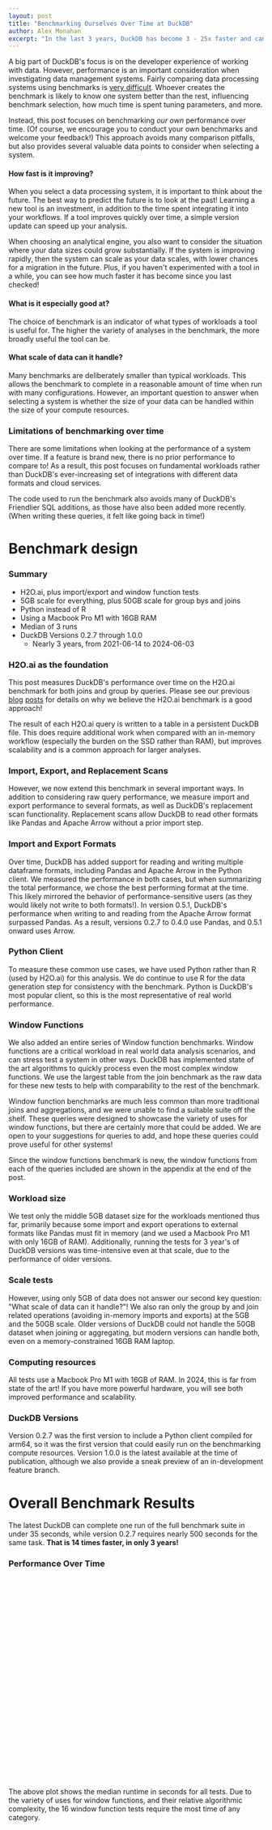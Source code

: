 ```yaml
---
layout: post
title: "Benchmarking Ourselves Over Time at DuckDB"
author: Alex Monahan
excerpt: "In the last 3 years, DuckDB has become 3 - 25x faster and can analyze ~10x larger datasets."
---
```

<!-- <script src="https://cdn.plot.ly/plotly-latest.min.js"></script> -->
<script src="{{ site.baseurl }}/js/plotly-1.58.5.min.js"></script>

A big part of DuckDB's focus is on the developer experience of working with data.
However, performance is an important consideration when investigating data management systems. 
Fairly comparing data processing systems using benchmarks is [very difficult](https://mytherin.github.io/papers/2018-dbtest.pdf). 
Whoever creates the benchmark is likely to know one system better than the rest, influencing benchmark selection, how much time is spent tuning parameters, and more. 

Instead, this post focuses on benchmarking *our own* performance over time. 
(Of course, we encourage you to conduct your own benchmarks and welcome your feedback!)
This approach avoids many comparison pitfalls, but also provides several valuable data points to consider when selecting a system.

#### How fast is it improving? 
When you select a data processing system, it is important to think about the future. 
The best way to predict the future is to look at the past!
Learning a new tool is an investment, in addition to the time spent integrating it into your workflows.
If a tool improves quickly over time, a simple version update can speed up your analysis.

When choosing an analytical engine, you also want to consider the situation where your data sizes could grow substantially.
If the system is improving rapidly, then the system can scale as your data scales, with lower chances for a migration in the future.
Plus, if you haven't experimented with a tool in a while, you can see how much faster it has become since you last checked!

#### What is it especially good at?
The choice of benchmark is an indicator of what types of workloads a tool is useful for. 
The higher the variety of analyses in the benchmark, the more broadly useful the tool can be.

#### What scale of data can it handle?
Many benchmarks are deliberately smaller than typical workloads. 
This allows the benchmark to complete in a reasonable amount of time when run with many configurations. 
However, an important question to answer when selecting a system is whether the size of your data can be handled within the size of your compute resources.

### Limitations of benchmarking over time
There are some limitations when looking at the performance of a system over time.
If a feature is brand new, there is no prior performance to compare to!
As a result, this post focuses on fundamental workloads rather than DuckDB's ever-increasing set of integrations with different data formats and cloud services.

The code used to run the benchmark also avoids many of DuckDB's Friendlier SQL additions, as those have also been added more recently. 
(When writing these queries, it felt like going back in time!)

<!-- Is this too formal? Maybe I can just say that DuckDB has been hard at work making the system faster and let's see how it has been going.  Maybe I should just let the beautiful charts do the talking for me...?-->
<!-- 
What are the takeaways I want people to have?
    - DuckDB is getting faster very fast
    - DuckDB is focused on all aspects of performance
    - DuckDB can handle larger datasets

Benchmark overview
    Performance over time
    Scale over time
    Why H2O.ai
    Why we trimmed the benchmark
        Only the middle size for the performance tests just for speed
        Testing multiple sizes for scale
    Why we added more to the benchmark
        Adding scanning of other formats
        Adding data export
        Adding Window functions
    Computing resources (M1 16GB)
    Python client 
        Note that we still used R to generate the data, for consistency
        Most popular
        Also allows for timing integrations with other formats like Pandas and Arrow
    Persistent DuckDB file
    Writing results back to that persistent file
    Default settings 

Performance over time
    Overall chart in terms of seconds
        DuckDB Version
        Over time

    Workload type aggregated area chart over time, scaled to relative performance
        Group by
        Join
        Window functions

        CSV Import 
        Parquet Export

        Scanning other formats
            Pandas vs. Arrow vs. parquet over time 
                Plot them all
                Just Arrow vs. Pandas: Pick the winner over time

Scale over time
    Can it run y/n
    Stitched together over multiple runs as older versions would sometimes run indefinitely 




 --> 
# Benchmark design

### Summary
* H2O.ai, plus import/export and window function tests
* 5GB scale for everything, plus 50GB scale for group bys and joins
* Python instead of R
* Using a Macbook Pro M1 with 16GB RAM
* Median of 3 runs
* DuckDB Versions 0.2.7 through 1.0.0
    * Nearly 3 years, from 2021-06-14 to 2024-06-03


### H2O.ai as the foundation
This post measures DuckDB's performance over time on the H2O.ai benchmark for both joins and group by queries.
Please see our previous [blog](https://duckdb.org/2023/04/14/h2oai.html) [posts](https://duckdb.org/2023/11/03/db-benchmark-update.html) for details on why we believe the H2O.ai benchmark is a good approach!

The result of each H2O.ai query is written to a table in a persistent DuckDB file.
This does require additional work when compared with an in-memory workflow (especially the burden on the SSD rather than RAM), but improves scalability and is a common approach for larger analyses.

### Import, Export, and Replacement Scans
However, we now extend this benchmark in several important ways. 
In addition to considering raw query performance, we measure import and export performance to several formats, as well as DuckDB's replacement scan functionality. 
Replacement scans allow DuckDB to read other formats like Pandas and Apache Arrow without a prior import step. 

### Import and Export Formats
Over time, DuckDB has added support for reading and writing multiple dataframe formats, including Pandas and Apache Arrow in the Python client. 
We measured the performance in both cases, but when summarizing the total performance, we chose the best performing format at the time.
This likely mirrored the behavior of performance-sensitive users (as they would likely not write to both formats!).
In version 0.5.1, DuckDB's performance when writing to and reading from the Apache Arrow format surpassed Pandas. 
As a result, versions 0.2.7 to 0.4.0 use Pandas, and 0.5.1 onward uses Arrow. 

### Python Client
To measure these common use cases, we have used Python rather than R (used by H2O.ai) for this analysis.
We do continue to use R for the data generation step for consistency with the benchmark.
Python is DuckDB's most popular client, so this is the most representative of real world performance.

### Window Functions
We also added an entire series of Window function benchmarks. 
Window functions are a critical workload in real world data analysis scenarios, and can stress test a system in other ways.
DuckDB has implemented state of the art algorithms to quickly process even the most complex window functions.
We use the largest table from the join benchmark as the raw data for these new tests to help with comparability to the rest of the benchmark. 

Window function benchmarks are much less common than more traditional joins and aggregations, and we were unable to find a suitable suite off the shelf. 
These queries were designed to showcase the variety of uses for window functions, but there are certainly more that could be added.
We are open to your suggestions for queries to add, and hope these queries could prove useful for other systems!

Since the window functions benchmark is new, the window functions from each of the queries included are shown in the appendix at the end of the post.

### Workload size
We test only the middle 5GB dataset size for the workloads mentioned thus far, primarily because some import and export operations to external formats like Pandas must fit in memory (and we used a Macbook Pro M1 with only 16GB of RAM). 
Additionally, running the tests for 3 year's of DuckDB versions was time-intensive even at that scale, due to the performance of older versions.

### Scale tests
However, using only 5GB of data does not answer our second key question: "What scale of data can it handle?"!
We also ran only the group by and join related operations (avoiding in-memory imports and exports) at the 5GB and the 50GB scale. 
Older versions of DuckDB could not handle the 50GB dataset when joining or aggregating, but modern versions can handle both, even on a memory-constrained 16GB RAM laptop.

### Computing resources
All tests use a Macbook Pro M1 with 16GB of RAM.
In 2024, this is far from state of the art! 
If you have more powerful hardware, you will see both improved performance and scalability.

### DuckDB Versions
Version 0.2.7 was the first version to include a Python client compiled for arm64, so it was the first version that could easily run on the benchmarking compute resources. 
Version 1.0.0 is the latest available at the time of publication, although we also provide a sneak preview of an in-development feature branch.

# Overall Benchmark Results
The latest DuckDB can complete one run of the full benchmark suite in under 35 seconds, while version 0.2.7 requires nearly 500 seconds for the same task. 
**That is 14 times faster, in only 3 years!**

### Performance Over Time
<div id="overall_results_by_time" style="width:100%;height:400px;"></div>
<script>
    fetch('{{ site.baseurl }}/data/perf_over_time_overall_results_by_time.json')
        .then(res => res.json())
        .then(parsed_json => {
            let overall_results_by_time = document.getElementById('overall_results_by_time');
            parsed_json.layout = {...parsed_json.layout, "title": "Benchmark results over time"};
            Plotly.plot( overall_results_by_time, parsed_json.data, parsed_json.layout );
            });
</script>

The above plot shows the median runtime in seconds for all tests. 
Due to the variety of uses for window functions, and their relative algorithmic complexity, the 16 window function tests require the most time of any category.

<div id="overall_results_by_time_relative" style="width:100%;height:400px;"></div>
<script>
    fetch('{{ site.baseurl }}/data/perf_over_time_overall_results_by_time_relative.json')
        .then(res => res.json())
        .then(parsed_json => {
            let overall_results_by_time_relative = document.getElementById('overall_results_by_time_relative');
            parsed_json.layout = {...parsed_json.layout, "title": "Relative benchmark results over time"};
            Plotly.plot( overall_results_by_time_relative, parsed_json.data, parsed_json.layout );
            });
</script>

This plot normalizes performance to the latest version of DuckDB to show relative improvements over time. 
If you look at the point in time when you most recently measured DuckDB performance, that number will show you how many times faster DuckDB is now!

> Note These graphs are interactive, thanks to [Plotly.js](https://plotly.com/javascript/)!
> Feel free to filter the various series (single click to hide, double click to show only that series) and click-and-drag to zoom in. 
> Individual benchmark results are visible on hover. 
> The color pallete used is the Tableau 10. 

A portion of the overall improvement is DuckDB's addition of multi-threading, which became the default in version 0.3.1. 
DuckDB also moved to a push-based execution model in that version for additional gains.
Parallel data loading boosted performance in 0.6.1, as did improvements to the core `JOIN` algorithm. 
We will explore other improvements in detail later in the post.

However, we see that all aspects of the system have seen improvements, not just raw query performance!
DuckDB focuses on the entire data analysis workflow, not just aggregate or join performance.
CSV parsing has seen significant gains, import and export have improved significantly, and Window functions have improved the most of all.

What was the slight regression from December 2022 to June 2023? 
Window functions received additional capabilities and experienced a slight performance degradation in the process.
However, from version 0.9.0 onward we see substantial performance improvement across the board for window functions. 
If window functions are filtered out of the chart, we see a smoother trend. 

You may also notice that starting with version 0.9 in September 2023, the performance appears to plateau. 
What is happening here? 
The DuckDB Labs team focused on scalability by developing algorithms that support larger than memory calculations. 
We will see the fruits of those labors in the scale section later on!
In addition, DuckDB focused exclusively on bug fixes for all versions beyond 0.10.0 in preparation for an especially robust DuckDB 1.0. 
The pre-0.9 trend is a better indicator for the future now that those two major milestones were accomplished!


### Performance by Version
We can also recreate the overall plot by version rather than by time.
This demonstrates that DuckDB has been doing more frequent releases recently. 

<div id="overall_results_by_version" style="width:100%;height:400px;"></div>
<script>
    fetch('{{ site.baseurl }}/data/perf_over_time_overall_results_by_version.json')
        .then(res => res.json())
        .then(parsed_json => {
            let overall_results_by_version = document.getElementById('overall_results_by_version');
            parsed_json.layout = {...parsed_json.layout, "title": "Benchmark results by version"};
            Plotly.plot( overall_results_by_version, parsed_json.data, parsed_json.layout );
            });
</script>

If you remember the version that you last tested, you can compare how much faster things are now with 1.0!

<div id="overall_results_by_version_relative" style="width:100%;height:400px;"></div>
<script>
    fetch('{{ site.baseurl }}/data/perf_over_time_overall_results_by_version_relative.json')
        .then(res => res.json())
        .then(parsed_json => {
            let overall_results_by_version_relative = document.getElementById('overall_results_by_version_relative');
            parsed_json.layout = {...parsed_json.layout, "title": "Relative benchmark results by version"};
            Plotly.plot( overall_results_by_version_relative, parsed_json.data, parsed_json.layout );
            });
</script>

# Results by Workload

### CSV Reader

<div id="perf_over_time_csv_reader_area" style="width:100%;height:400px;"></div>
<script>
    fetch('{{ site.baseurl }}/data/perf_over_time_csv_reader_area.json')
        .then(res => res.json())
        .then(parsed_json => {
            let perf_over_time_csv_reader_area = document.getElementById('perf_over_time_csv_reader_area');
            Plotly.plot( perf_over_time_csv_reader_area, parsed_json.data, parsed_json.layout );
            });
</script>

DuckDB has invested substantially in building a [fast and robust CSV parser](https://duckdb.org/2023/10/27/csv-sniffer.html).
This is often the first task in a data analysis workload, and it tends to be under valued and under-benchmarked. 
DuckDB has improved csv reader performance by nearly 3x, while adding the ability to handle many more csv file formats automatically.

### Group By

<div id="perf_over_time_group_by_area" style="width:100%;height:400px;"></div>
<script>
    fetch('{{ site.baseurl }}/data/perf_over_time_group_by_area.json')
        .then(res => res.json())
        .then(parsed_json => {
            let perf_over_time_group_by_area = document.getElementById('perf_over_time_group_by_area');
            Plotly.plot( perf_over_time_group_by_area, parsed_json.data, parsed_json.layout );
            });
</script>

Group by or aggregation operations are a critical OLAP workload, and have therefore received substantial focus in DuckDB, improving over 12x in the last 3 years.
In version 0.3.1, multithreaded aggregation was enabled by default, providing a significant speedup.

In 0.6.1, data loads into tables were parallelized.
This is another example of improving the entire data workflow, as this group by benchmark actually stressed the insertion performance substantially. 
Inserting the results was taking the majority of the time!

Enums were also used in place of strings for categorical columns in version 0.6.1. 
This means that DuckDB was able to use integers rather than strings when operating on those columns, further boosting performance.

Despite the performance plateau, aggregations have received significant attention in the most recent versions to enable larger than memory aggregations.
You can see that this was achieved without reducing performance for the smaller-than-memory case.


### Join

<div id="perf_over_time_join_area" style="width:100%;height:400px;"></div>
<script>
    fetch('{{ site.baseurl }}/data/perf_over_time_join_area.json')
        .then(res => res.json())
        .then(parsed_json => {
            let perf_over_time_join_area = document.getElementById('perf_over_time_join_area');
            Plotly.plot( perf_over_time_join_area, parsed_json.data, parsed_json.layout );
            });
</script>

Join operations are another area of focus for analytical databases, and DuckDB in particular.
Join speeds have improved by 4x in the last 3 years! 

Version 0.6.1 introduced improvements to the out of core hash join that actually improved the smaller-than-memory case as well.
Parallel data loading from 0.6.1 also helps in this benchmark as well, as some results are the same size as the input table. 

In recent versions, they have also been upgraded to support larger than memory capabilities. 
This focus has also benefitted the smaller-than-memory case and has led to the improvements in 0.10. 

### Window Functions

<div id="perf_over_time_window_area" style="width:100%;height:500px;"></div>
<script>
    fetch('{{ site.baseurl }}/data/perf_over_time_window_area.json')
        .then(res => res.json())
        .then(parsed_json => {
            let perf_over_time_window_area = document.getElementById('perf_over_time_window_area');
            Plotly.plot( perf_over_time_window_area, parsed_json.data, parsed_json.layout );
            });
</script>

<!-- TODO: Research why things got faster at various points -->

### Export

<div id="perf_over_time_export_area" style="width:100%;height:400px;"></div>
<script>
    fetch('{{ site.baseurl }}/data/perf_over_time_export_area.json')
        .then(res => res.json())
        .then(parsed_json => {
            let perf_over_time_export_area = document.getElementById('perf_over_time_export_area');
            Plotly.plot( perf_over_time_export_area, parsed_json.data, parsed_json.layout );
            });
</script>

Often DuckDB is not the final step in a workflow, so export performance has an impact. 
Until recently, the DuckDB format was not backward compatible, so the recommended long term persistence format was Parquet.
Parquet is also critical to interoperability with many other systems, especially data lakes. 
DuckDB works well as a workflow engine, so exporting to other in memory formats is quite common as well.

In version 0.5.1 we see significant improvements driven by switching from Pandas to Apache Arrow as the recommended in-memory export format.
DuckDB's underlying data types share many similarities with Arrow, so data transfer is quite quick.

Exports to parquet have also improved dramatically in version 0.10.2. 
<!-- TODO: Why are parquet exports better in 0.10.2? -->

#### Exporting Apache Arrow vs. Pandas
<!-- TODO -->

### Scan Other Formats

<div id="perf_over_time_scan_other_formats_area" style="width:100%;height:400px;"></div>
<script>
    fetch('{{ site.baseurl }}/data/perf_over_time_scan_other_formats_area.json')
        .then(res => res.json())
        .then(parsed_json => {
            let perf_over_time_scan_other_formats_area = document.getElementById('perf_over_time_scan_other_formats_area');
            Plotly.plot( perf_over_time_scan_other_formats_area, parsed_json.data, parsed_json.layout );
            });
</script>

In some use cases, DuckDB does not need to store the raw data, but instead should simply read and analyze it. 
This allows DuckDB to fit seamlessly into other workflows. 
This benchmark measures how fast DuckDB can scan and aggregate various data formats. 
To enable comparisons over time, we switch from Pandas to Arrow at version 0.5.1 as mentioned.
DuckDB is nearly 7x faster in this situation, and the absolute time required is very short. 
DuckDB is a great fit for this type of work!

#### Scanning Apache Arrow vs. Pandas



# Scale tests

### 50GB Group By

### 50GB Join


<!-- TODO: Fix the hover text of the DuckDB version for the export data points -->

<!-- TODO: Include the queries used in the window functions benchmark -->

# Appendix

### Window Functions Benchmark

Each benchmark follows the format below, but with different sets of window functions in the `< window function(s) >` placeholder.
The table in use is the largest table from the H2O.ai join benchmark, and in this case the 5GB scale was used.

```sql
DROP TABLE IF EXISTS windowing_results;

CREATE TABLE windowing_results AS
    SELECT 
        id1,
        id2,
        id3,
        v2,
        < window function(s) >
    FROM join_benchmark_largest_table;
```

The various window functions that replace the placeholder are below and are labelled to match the result graphs. 
These were selected to showcase the variety of use cases for window functions, as well as the variety of algorithms required to support the full range of the syntax.
The DuckDB documentation contains a [full railroad diagram of the available syntax](https://duckdb.org/docs/sql/window_functions#syntax).
If there are common use cases for window functions that are not well covered in this benchmark, please let us know!

```sql
/* 302 Basic Window */ 
sum(v2) over () as window_basic

/* 303 Sorted Window */
first(v2) over (order by id3) as first_order_by,
row_number() over (order by id3) as row_number_order_by

/* 304 Window Quantiles Entire Dataset */
quantile_cont(v2, [0, 0.25, 0.50, 0.75, 1]) over () as quantile_entire_dataset

/* 305 Window Partition By */
sum(v2) over (partition by id1) as sum_by_id1,
sum(v2) over (partition by id2) as sum_by_id2,
sum(v2) over (partition by id3) as sum_by_id3

/* 306 Window Partition By Order By */
first(v2) over (partition by id2 order by id3) as first_by_id2_ordered_by_id3

/* 307 Window Lead and Lag */
first(v2) over (order by id3 rows between 1 preceding and 1 preceding) as my_lag,
first(v2) over (order by id3 rows between 1 following and 1 following) as my_lead

/* 308 Window Moving Averages */
avg(v2) over (order by id3 rows between 100 preceding and current row) as my_moving_average,
avg(v2) over (order by id3 rows between id1 preceding and current row) as my_dynamic_moving_average

/* 309 Window Rolling Sum */
sum(v2) over (order by id3 rows between unbounded preceding and current row) as my_rolling_sum

/* 310 Window Range Between */
sum(v2) over (order by v2 range between 3 preceding and current row) as my_range_between,
sum(v2) over (order by v2 range between id1 preceding and current row) as my_dynamic_range_between

/* 311 Window Quantiles Partition By */
quantile_cont(v2, [0, 0.25, 0.50, 0.75, 1]) over (partition by id2) as my_quantiles_by_id2

/* 312 Window Quantiles Partition By Rows Between */
first(v2) over (partition by id2 order by id3 rows between 1 preceding and 1 preceding) as my_lag_by_id2,
first(v2) over (partition by id2 order by id3 rows between 1 following and 1 following) as my_lead_by_id2

/* 313 Window Moving Averages Partition By */
avg(v2) over (partition by id2 order by id3 rows between 100 preceding and current row) as my_moving_average_by_id2,
avg(v2) over (partition by id2 order by id3 rows between id1 preceding and current row) as my_dynamic_moving_average_by_id2

/* 314 Window Rolling Sum Partition By */
sum(v2) over (partition by id2 order by id3 rows between unbounded preceding and current row) as my_rolling_sum_by_id2

/* 315 Window Range Between Partition By */
sum(v2) over (partition by id2 order by v2 range between 3 preceding and current row) as my_range_between_by_id2,
sum(v2) over (partition by id2 order by v2 range between id1 preceding and current row) as my_dynamic_range_between_by_id2

/* 316 Window Quantiles Partition By Rows Between */
quantile_cont(v2, [0, 0.25, 0.50, 0.75, 1]) over (partition by id2 order by id3 rows between 100 preceding and current row) as my_quantiles_by_id2_rows_between
```


<!-- 2 hours on 6/21 -->